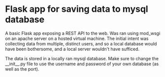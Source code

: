 # Flask app for saving data to mysql database

A basic Flask app exposing a REST API to the web. Was ran using mod_wsgi on an apache server on a hosted virtual machine. The initial intent was collecting data from multiple, distinct users, and so a local database would have been bothersome, and a local server wouldn't have sufficed. 

The data is stored in a locally ran mysql database. Make sure to change the \_\_init\_\_.py file to use the username and password of your own database (as well as the port).
